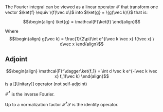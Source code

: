 The Fourier integral can be viewed as a linear operator $\mathcal{F}$ that transform one vector $\ket{f} \equiv \{f(\vec x\}$ into $\ket{g} = \{g(\vec k)\}$ that is:

$$\begin{align} \ket{g} = \mathcal{F}\ket{f} \end{align}$$

Where $$\begin{align} g(\vec k) = \frac{1}{2\pi}\int e^{i\vec k \vec x} f(\vec x) \ d\vec x \end{align}$$

## Adjoint
$$\begin{align} \mathcal{F}^\dagger\ket{f_1} = \int d \vec k e^{-i\vec k \vec x} f_1(\vec k) \end{align}$$ is a [[Unitary]] operator (not self-adjoint)

$\mathcal{F}^\dagger$ is the inverse Fourier. 

Up to a normalization factor $\mathcal{F}^\dagger\mathcal{F}$ is the identity operator.